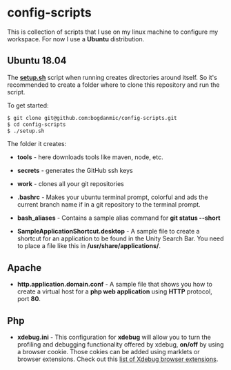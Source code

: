 config-scripts
==============

This is collection of scripts that I use on my linux machine to configure my
workspace. For now I use a **Ubuntu** distribution.

Ubuntu 18.04
------------
The [**setup.sh**](setup.sh) script when running creates directories around itself.
So it's recommended to create a folder where to clone this repository and run the script.

To  get started:
 ```bash
 $ git clone git@github.com:bogdanmic/config-scripts.git
 $ cd config-scripts
 $ ./setup.sh
 ```

The folder it creates:
 - **tools** - here downloads tools like maven, node, etc.
 - **secrets** - generates the GitHub ssh keys
 - **work** - clones all your git repositories

 - **.bashrc** - Makes your ubuntu terminal prompt, colorful and ads the current branch name if in a git repository to the terminal prompt.
 - **bash_aliases** - Contains a sample alias command for **git status --short**
 - **SampleApplicationShortcut.desktop** - A sample file to create a shortcut for an application to be found in the Unity Search Bar. You need to place a file like this in **/usr/share/applications/**.

Apache
------
 - **http.application.domain.conf** - A sample file that shows you how to create a virtual host for a **php web application** using **HTTP** protocol, port **80**.

Php
---
 - **xdebug.ini** - This configuration for **xdebug** will allow you to turn the profiling and debugging functionality offered by xdebug, **on/off** by using a browser cookie. Those cokies can be added using marklets or browser extensions. Check out this [list of Xdebug browser extensions](http://xdebug.org/docs/remote).

